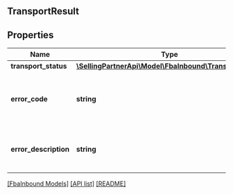## TransportResult

## Properties

Name | Type | Description | Notes
------------ | ------------- | ------------- | -------------
**transport_status** | [**\SellingPartnerApi\Model\FbaInbound\TransportStatus**](TransportStatus.md) |  |
**error_code** | **string** | An error code that identifies the type of error that occured. | [optional]
**error_description** | **string** | A message that describes the error condition. | [optional]

[[FbaInbound Models]](../) [[API list]](../../Api) [[README]](../../../README.md)

